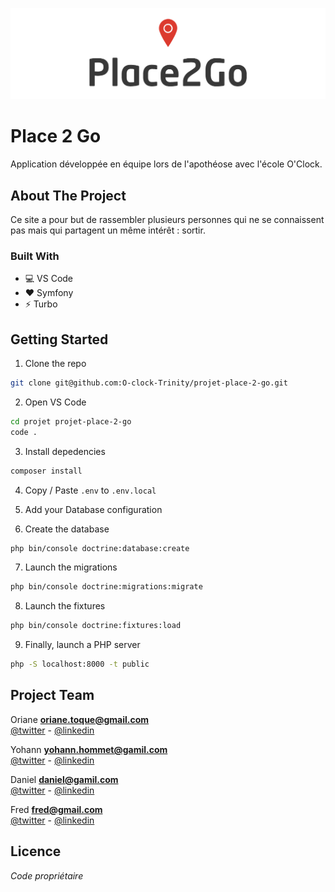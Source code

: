 <!-- PROJECT SHIELDS -->
<!--
*** This template uses markdown "reference style" links for readability.
*** Reference links are enclosed in brackets [ ] instead of parentheses ( ).
*** See the bottom of this document for the declaration of the reference variables
*** for contributors-url, forks-url, etc. This is an optional, concise syntax you may use.
*** https://www.markdownguide.org/basic-syntax/#reference-style-links
-->

<!--
<div align=center>
[![Contributors][contributors-shield]][contributors-url] [![Forks][forks-shield]][forks-url] [![Stargazers][stars-shield]][stars-url] [![Issues][issues-shield]][issues-url] ![GitHub closed pull requests](https://img.shields.io/github/issues-pr-closed-raw/O-clock-Trinity/projet-place-2-go?style=flat-square)
</div>
-->
[![Product Name Screen Shot][product-screenshot]](https://example.com)

# Place 2 Go

Application développée en équipe lors de l'apothéose avec l'école O'Clock.

<!-- ABOUT THE PROJECT -->
## About The Project

Ce site a pour but de rassembler plusieurs personnes qui ne se connaissent pas mais qui partagent un même intérêt : sortir.

### Built With

* 💻 VS Code
* ❤ Symfony
* ⚡ Turbo

<!-- USAGE EXAMPLES -->
## Getting Started

1. Clone the repo
```sh
git clone git@github.com:O-clock-Trinity/projet-place-2-go.git
```

2. Open VS Code
```sh
cd projet projet-place-2-go
code .
```

3. Install depedencies
```sh
composer install
```
4. Copy / Paste `.env` to `.env.local`

5. Add your Database configuration
   
6. Create the database
```sh
php bin/console doctrine:database:create
```

7. Launch the migrations
```sh
php bin/console doctrine:migrations:migrate
```

8. Launch the fixtures
```sh
php bin/console doctrine:fixtures:load
```

9. Finally, launch a PHP server
```sh
php -S localhost:8000 -t public
```

<!-- CONTACT -->
## Project Team

Oriane **oriane.toque@gmail.com**  
[@twitter](https://twitter.com/xxx) - [@linkedin](https://www.linkedin.com/in/xxx/)

Yohann **yohann.hommet@gamil.com**  
[@twitter](https://twitter.com/YoH_DevBack) - [@linkedin](https://www.linkedin.com/in/yohann-hommet/)

Daniel **daniel@gamil.com**  
[@twitter](https://twitter.com/xxx) - [@linkedin](https://www.linkedin.com/in/xxx/)

Fred **fred@gmail.com**  
[@twitter](https://twitter.com/xxx) - [@linkedin](https://www.linkedin.com/in/xxx/)

## Licence

_Code propriétaire_

<!-- MARKDOWN LINKS & IMAGES -->
<!-- https://www.markdownguide.org/basic-syntax/#reference-style-links -->

[contributors-shield]: https://img.shields.io/github/contributors/O-clock-Trinity/projet-place-2-go?style=flat-square

[contributors-url]: https://github.com/O-clock-Trinity/projet-place-2-go/graphs/contributors

[forks-shield]: https://img.shields.io/github/forks/O-clock-Trinity/projet-place-2-go?style=flat-square

[forks-url]: https://github.com/O-clock-Trinity/projet-place-2-go/network/members

[stars-shield]: https://img.shields.io/github/stars/O-clock-Trinity/projet-place-2-go?style=flat-square

[stars-url]: https://github.com/O-clock-Trinity/projet-place-2-go/stargazers

[issues-shield]: https://img.shields.io/github/issues/O-clock-Trinity/projet-place-2-go?style=flat-square

[issues-url]: https://github.com/O-clock-Trinity/projet-place-2-go/issues

[linkedin-shield]: https://img.shields.io/badge/-LinkedIn-black.svg?style=flat-square&logo=linkedin&colorB=555

[product-screenshot]: public/img/logo_readme.png
